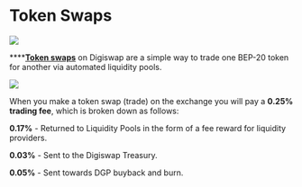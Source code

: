 # Token Swaps

![](<../../.gitbook/assets/docs masthead (18).png>)

****[**Token swaps**](https://exchange.pancakeswap.finance/#/swap) on Digiswap are a simple way to trade one BEP-20 token for another via automated liquidity pools.

![](<../../.gitbook/assets/Screenshot 2021-04-19 at 6.11.54 PM.png>)

When you make a token swap (trade) on the exchange you will pay a **0.25% trading fee**, which is broken down as follows:

**0.17%** - Returned to Liquidity Pools in the form of a fee reward for liquidity providers.

**0.03%** - Sent to the Digiswap Treasury.

**0.05%** - Sent towards DGP buyback and burn.
